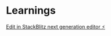 # Learnings

[Edit in StackBlitz next generation editor ⚡️](https://stackblitz.com/~/github.com/sagar-patil-here/Learnings)